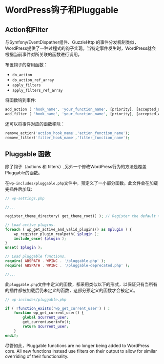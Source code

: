 # WordPress钩子和Pluggable

## Action和Filter

与Symfony/EventDispather组件、GuzzleHttp 的事件分发机制类似，WordPress提供了一种过程式的钩子实现。当特定事件发生时，WordPress就会根据当前事件对所关联的函数进行调用。

布置钩子的常用函数：

* `do_action`
* `do_action_ref_array`
* `apply_filters`
* `apply_filters_ref_array`


将函数钩到事件:

```PHP
add_action ( 'hook_name', 'your_function_name', [priority], [accepted_args_num=1] );
add_filter ( 'hook_name', 'your_function_name', [priority], [accepted_args_num=1] );
```

还可以将事件对应的函数移除：

```PHP
remove_action('action_hook_name','action_function_name');
remove_filter('filter_hook_name','filter_function_name');
```

## Pluggable 函数

除了钩子（actions 和 filters）,另外一个修改WordPress行为的方法是覆盖Pluggable的函数。

在`wp-includes/pluggable.php`文件中，预定义了一小部分函数。此文件会在加载完插件后加载:

```PHP
// wp-settings.php

//...

register_theme_directory( get_theme_root() ); // Register the default theme directory root

// Load active plugins.
foreach ( wp_get_active_and_valid_plugins() as $plugin ) {
	wp_register_plugin_realpath( $plugin );
	include_once( $plugin );
}
unset( $plugin );

// Load pluggable functions.
require( ABSPATH . WPINC . '/pluggable.php' );
require( ABSPATH . WPINC . '/pluggable-deprecated.php' );

//...

```

此`pluggable.php`文件中定义的函数，都采用类似以下的形式，以保证只有当所有的插件都被加载后仍未定义的函数，这部分预定义的函数才会被定义。

```PHP
// wp-includes/pluggable.php

if ( !function_exists('wp_get_current_user') ) :
    function wp_get_current_user() {
        global $current_user;
        get_currentuserinfo();
        return $current_user;
    }
endif;

```
尽管如此，Pluggable functions are no longer being added to WordPress core. All new functions instead use filters on their output to allow for similar overriding of their functionality. 




